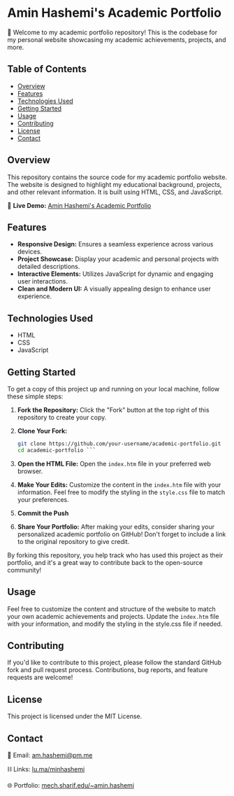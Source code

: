 # Amin Hashemi's Academic Portfolio

🚀 Welcome to my academic portfolio repository! This is the codebase for my personal website showcasing my academic achievements, projects, and more.

## Table of Contents

- [Overview](#overview)
- [Features](#features)
- [Technologies Used](#technologies-used)
- [Getting Started](#getting-started)
- [Usage](#usage)
- [Contributing](#contributing)
- [License](#license)
- [Contact](#contact)

## Overview

This repository contains the source code for my academic portfolio website. The website is designed to highlight my educational background, projects, and other relevant information. It is built using HTML, CSS, and JavaScript.

🔗 **Live Demo:** [Amin Hashemi's Academic Portfolio](https://mech.sharif.edu/~amin.hashemi)

## Features

- **Responsive Design:** Ensures a seamless experience across various devices.
- **Project Showcase:** Display your academic and personal projects with detailed descriptions.
- **Interactive Elements:** Utilizes JavaScript for dynamic and engaging user interactions.
- **Clean and Modern UI:** A visually appealing design to enhance user experience.

## Technologies Used

- HTML
- CSS
- JavaScript

## Getting Started

To get a copy of this project up and running on your local machine, follow these simple steps:

1. **Fork the Repository:**
   Click the "Fork" button at the top right of this repository to create your copy.

2. **Clone Your Fork:**
   ```bash
   git clone https://github.com/your-username/academic-portfolio.git
   cd academic-portfolio ```

3. **Open the HTML File:**
Open the `index.htm` file in your preferred web browser.

4. **Make Your Edits:**
Customize the content in the `index.htm` file with your information. Feel free to modify the styling in the `style.css` file to match your preferences.

5. **Commit the Push**

6. **Share Your Portfolio:**
After making your edits, consider sharing your personalized academic portfolio on GitHub! Don't forget to include a link to the original repository to give credit.

By forking this repository, you help track who has used this project as their portfolio, and it's a great way to contribute back to the open-source community!


## Usage
Feel free to customize the content and structure of the website to match your own academic achievements and projects. Update the `index.htm` file with your information, and modify the styling in the style.css file if needed.

## Contributing
If you'd like to contribute to this project, please follow the standard GitHub fork and pull request process. Contributions, bug reports, and feature requests are welcome!

## License
This project is licensed under the MIT License.

## Contact
📧 Email: [am.hashemi@pm.me](mailto:am.hashemi@pm.me)

⛓️ Links: [lu.ma/minhashemi](https://lu.ma/minhashemi)

🌐 Portfolio: [mech.sharif.edu/~amin.hashemi](http://mech.sharif.edu/~amin.hashemi)

